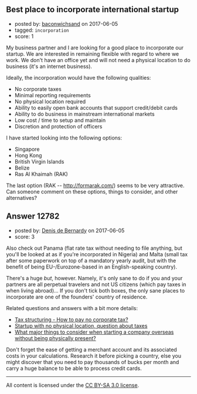 ## Best place to incorporate international startup

- posted by: [baconwichsand](https://stackexchange.com/users/4752428/baconwichsand) on 2017-06-05
- tagged: `incorporation`
- score: 1

<p>My business partner and I are looking for a good place to incorporate our startup. We are interested in remaining flexible with regard to where we work. We don't have an office yet and will not need a physical location to do business (it's an internet business).</p>

<p>Ideally, the incorporation would have the following qualities:</p>

<ul>
<li>No corporate taxes</li>
<li>Minimal reporting requirements</li>
<li>No physical location required</li>
<li>Ability to easily open bank accounts that support credit/debit cards</li>
<li>Ability to do business in mainstream international markets</li>
<li>Low cost / time to setup and maintain</li>
<li>Discretion and protection of officers</li>
</ul>

<p>I have started looking into the following options:</p>

<ul>
<li>Singapore</li>
<li>Hong Kong</li>
<li>British Virgin Islands</li>
<li>Belize</li>
<li>Ras Al Khaimah (RAK)</li>
</ul>

<p>The last option (RAK -- <a href="http://formarak.com/" rel="nofollow noreferrer">http://formarak.com/</a>) seems to be very attractive. Can someone comment on these options, things to consider, and other alternatives?</p>



## Answer 12782

- posted by: [Denis de Bernardy](https://stackexchange.com/users/182468/denis-de-bernardy) on 2017-06-05
- score: 3

<p>Also check out Panama (flat rate tax without needing to file anything, but you'll be looked at as if you're incorporated in Nigeria) and Malta (small tax after some paperwork on top of a mandatory yearly audit, but with the benefit of being EU-/Eurozone-based in an English-speaking country).</p>

<p>There's a huge <em>but</em>, however. Namely, it's only sane to do if you and your partners are all perpetual travelers and not US citizens (which pay taxes in when living abroad)... If you don't tick both boxes, the only sane places to incorporate are one of the founders' country of residence.</p>

<p>Related questions and answers with a bit more details:</p>

<ul>
<li><a href="https://startups.stackexchange.com/questions/1592/tax-structuring-how-to-pay-no-corporate-tax/1665#1665">Tax structuring - How to pay no corporate tax?</a></li>
<li><a href="https://startups.stackexchange.com/questions/11911/startup-with-no-physical-location-question-about-taxes/11919#11919">Startup with no physical location, question about taxes</a></li>
<li><a href="https://startups.stackexchange.com/questions/6221/what-major-things-to-consider-when-starting-a-company-overseas-without-being-phy/7873#7873">What major things to consider when starting a company overseas without being physically present?</a></li>
</ul>

<p>Don't forget the ease of getting a merchant account and its associated costs in your calculations. Research it before picking a country, else you might discover that you need to pay thousands of bucks per month and carry a huge balance to be able to process credit cards.</p>




---

All content is licensed under the [CC BY-SA 3.0 license](https://creativecommons.org/licenses/by-sa/3.0/).
